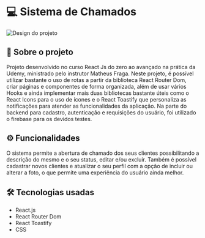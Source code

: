 # 💻 Sistema de Chamados

![Design do projeto](./sistemas_de_chamados/src/assets/dashboard.png)

## 📌 Sobre o projeto

Projeto desenvolvido no curso React Js do zero ao avançado na prática da Udemy, ministrado pelo instrutor Matheus Fraga.
Neste projeto, é possível utilizar bastante o uso de rotas a partir da biblioteca React Router Dom, criar páginas e componentes de forma organizada, além de usar vários Hooks e ainda implementar
mais duas bibliotecas bastante úteis como o React Icons para o uso de ícones e o React Toastify que personaliza as notificações para atender as funcionalidades da aplicação.
Na parte do backend para cadastro, autenticação e requisições do usuário, foi utilizado o firebase para os devidos testes.
##

## ⚙️ Funcionalidades
O sistema permite a abertura de chamado dos seus clientes possibilitando a descrição do mesmo e o seu status, editar e/ou excluir.
Também é possível cadastrar novos clientes e atualizar o seu perfil com a opção de incluir ou alterar a foto, o que permite uma experiência do usuário ainda melhor.
##

## 🛠 Tecnologias usadas

* React.js
* React Router Dom
* React Toastify
* CSS
